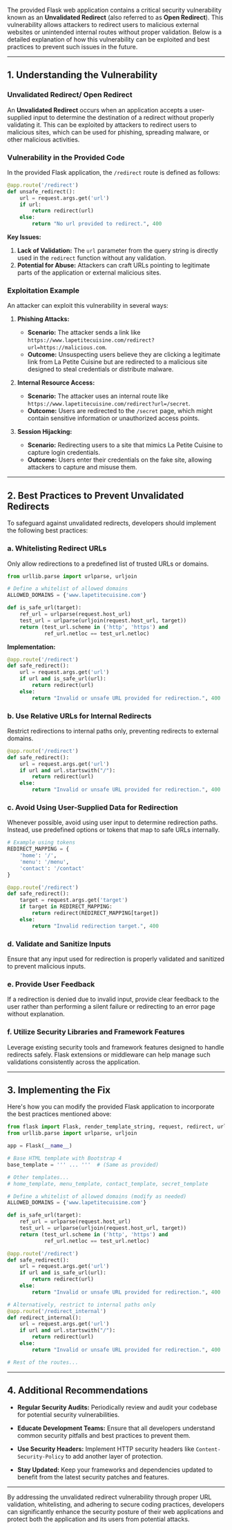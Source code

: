 The provided Flask web application contains a critical security vulnerability known as an **Unvalidated Redirect** (also referred to as **Open Redirect**). This vulnerability allows attackers to redirect users to malicious external websites or unintended internal routes without proper validation. Below is a detailed explanation of how this vulnerability can be exploited and best practices to prevent such issues in the future.

---

## **1. Understanding the Vulnerability**

### **Unvalidated Redirect/ Open Redirect**

An **Unvalidated Redirect** occurs when an application accepts a user-supplied input to determine the destination of a redirect without properly validating it. This can be exploited by attackers to redirect users to malicious sites, which can be used for phishing, spreading malware, or other malicious activities.

### **Vulnerability in the Provided Code**

In the provided Flask application, the `/redirect` route is defined as follows:

```python
@app.route('/redirect')
def unsafe_redirect():
    url = request.args.get('url')
    if url:
        return redirect(url)
    else:
        return "No url provided to redirect.", 400
```

**Key Issues:**

1. **Lack of Validation:** The `url` parameter from the query string is directly used in the `redirect` function without any validation.
2. **Potential for Abuse:** Attackers can craft URLs pointing to legitimate parts of the application or external malicious sites.

### **Exploitation Example**

An attacker can exploit this vulnerability in several ways:

1. **Phishing Attacks:**
   - **Scenario:** The attacker sends a link like `https://www.lapetitecuisine.com/redirect?url=https://malicious.com`.
   - **Outcome:** Unsuspecting users believe they are clicking a legitimate link from La Petite Cuisine but are redirected to a malicious site designed to steal credentials or distribute malware.

2. **Internal Resource Access:**
   - **Scenario:** The attacker uses an internal route like `https://www.lapetitecuisine.com/redirect?url=/secret`.
   - **Outcome:** Users are redirected to the `/secret` page, which might contain sensitive information or unauthorized access points.

3. **Session Hijacking:**
   - **Scenario:** Redirecting users to a site that mimics La Petite Cuisine to capture login credentials.
   - **Outcome:** Users enter their credentials on the fake site, allowing attackers to capture and misuse them.

---

## **2. Best Practices to Prevent Unvalidated Redirects**

To safeguard against unvalidated redirects, developers should implement the following best practices:

### **a. Whitelisting Redirect URLs**

Only allow redirections to a predefined list of trusted URLs or domains.

```python
from urllib.parse import urlparse, urljoin

# Define a whitelist of allowed domains
ALLOWED_DOMAINS = {'www.lapetitecuisine.com'}

def is_safe_url(target):
    ref_url = urlparse(request.host_url)
    test_url = urlparse(urljoin(request.host_url, target))
    return (test_url.scheme in ('http', 'https') and
            ref_url.netloc == test_url.netloc)
```

**Implementation:**

```python
@app.route('/redirect')
def safe_redirect():
    url = request.args.get('url')
    if url and is_safe_url(url):
        return redirect(url)
    else:
        return "Invalid or unsafe URL provided for redirection.", 400
```

### **b. Use Relative URLs for Internal Redirects**

Restrict redirections to internal paths only, preventing redirects to external domains.

```python
@app.route('/redirect')
def safe_redirect():
    url = request.args.get('url')
    if url and url.startswith("/"):
        return redirect(url)
    else:
        return "Invalid or unsafe URL provided for redirection.", 400
```

### **c. Avoid Using User-Supplied Data for Redirection**

Whenever possible, avoid using user input to determine redirection paths. Instead, use predefined options or tokens that map to safe URLs internally.

```python
# Example using tokens
REDIRECT_MAPPING = {
    'home': '/',
    'menu': '/menu',
    'contact': '/contact'
}

@app.route('/redirect')
def safe_redirect():
    target = request.args.get('target')
    if target in REDIRECT_MAPPING:
        return redirect(REDIRECT_MAPPING[target])
    else:
        return "Invalid redirection target.", 400
```

### **d. Validate and Sanitize Inputs**

Ensure that any input used for redirection is properly validated and sanitized to prevent malicious inputs.

### **e. Provide User Feedback**

If a redirection is denied due to invalid input, provide clear feedback to the user rather than performing a silent failure or redirecting to an error page without explanation.

### **f. Utilize Security Libraries and Framework Features**

Leverage existing security tools and framework features designed to handle redirects safely. Flask extensions or middleware can help manage such validations consistently across the application.

---

## **3. Implementing the Fix**

Here's how you can modify the provided Flask application to incorporate the best practices mentioned above:

```python
from flask import Flask, render_template_string, request, redirect, url_for
from urllib.parse import urlparse, urljoin

app = Flask(__name__)

# Base HTML template with Bootstrap 4
base_template = ''' ... '''  # (Same as provided)

# Other templates...
# home_template, menu_template, contact_template, secret_template

# Define a whitelist of allowed domains (modify as needed)
ALLOWED_DOMAINS = {'www.lapetitecuisine.com'}

def is_safe_url(target):
    ref_url = urlparse(request.host_url)
    test_url = urlparse(urljoin(request.host_url, target))
    return (test_url.scheme in ('http', 'https') and
            ref_url.netloc == test_url.netloc)

@app.route('/redirect')
def safe_redirect():
    url = request.args.get('url')
    if url and is_safe_url(url):
        return redirect(url)
    else:
        return "Invalid or unsafe URL provided for redirection.", 400

# Alternatively, restrict to internal paths only
@app.route('/redirect_internal')
def redirect_internal():
    url = request.args.get('url')
    if url and url.startswith("/"):
        return redirect(url)
    else:
        return "Invalid or unsafe URL provided for redirection.", 400

# Rest of the routes...
```

---

## **4. Additional Recommendations**

- **Regular Security Audits:** Periodically review and audit your codebase for potential security vulnerabilities.
  
- **Educate Development Teams:** Ensure that all developers understand common security pitfalls and best practices to prevent them.
  
- **Use Security Headers:** Implement HTTP security headers like `Content-Security-Policy` to add another layer of protection.
  
- **Stay Updated:** Keep your frameworks and dependencies updated to benefit from the latest security patches and features.

---

By addressing the unvalidated redirect vulnerability through proper URL validation, whitelisting, and adhering to secure coding practices, developers can significantly enhance the security posture of their web applications and protect both the application and its users from potential attacks.